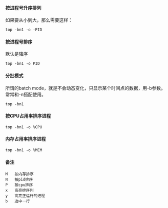 #### 按进程号升序排列
如果要从小到大，那么需要这样：
```
top -bn1 -o -PID
```

#### 按进程号排序
默认是降序
```
top -bn1 -o PID
```

#### 分批模式
所谓的batch mode，就是不会动态变化，只显示某个时间点的数据，用-b参数。常常和-n搭配使用。
```
top -bn1
```

#### 按CPU占用率排序进程
```
top -bn1 -o %CPU
```   

#### 内存占用率排序进程

```
top -bn1 -o %MEM
```
   
#### 备注
```
M	按内存排序
N	按pid排序
P	按cpu排序
x	高亮排序列
y	高亮正运行的进程
b	选中一行
```
